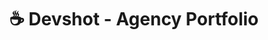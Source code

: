 ---
title: "☕ Devshot - Agency Portfolio"
snippet: "Devshot was my first freelance-based agency. The project was put on hold due to the pandemic."
isDraft: false
image: {
    src: "/src/assets/project/devshot/cover.png",
    alt: "Screenshots of Devshot's Website",
}
category: "Portfolio"
isFeatured: false
tags: [Portfolio, Angular, TypeScript, Sass, Firebase]
liveUrl: "https://devshot-dotcom.github.io/"
repoUrl: ""
releaseDate: "2018-10-01 20:00"
---
